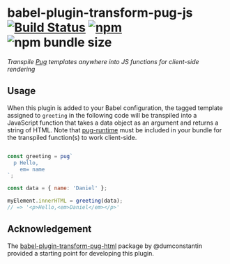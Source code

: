 # babel-plugin-transform-pug-js [![Build Status](https://travis-ci.com/danielnarey/babel-plugin-transform-pug-js.svg?branch=master)](https://travis-ci.com/danielnarey/babel-plugin-transform-pug-js) [![npm](https://img.shields.io/npm/v/babel-plugin-transform-pug-js)](https://www.npmjs.com/package/babel-plugin-transform-pug-js) ![npm bundle size](https://img.shields.io/bundlephobia/min/babel-plugin-transform-pug-js)

*Transpile [Pug](https://pugjs.org/api/getting-started.html) templates anywhere into JS functions for client-side rendering*


## Usage

When this plugin is added to your Babel configuration, the tagged template assigned to `greeting` in the following code will be transpiled into a JavaScript function that takes a data object as an argument and returns a string of HTML. Note that [pug-runtime](https://www.npmjs.com/package/pug-runtime) must be included in your bundle for the transpiled function(s) to work client-side.


```js

const greeting = pug`
  p Hello,
    em= name
`;

const data = { name: 'Daniel' };

myElement.innerHTML = greeting(data);
// => '<p>Hello,<em>Daniel</em></p>'

```


## Acknowledgement

The [babel-plugin-transform-pug-html](https://github.com/dumconstantin/babel-plugin-transform-pug-html) package by @dumconstantin provided a starting point for developing this plugin.
